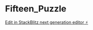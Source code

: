 # Fifteen_Puzzle

[Edit in StackBlitz next generation editor ⚡️](https://stackblitz.com/~/github.com/Airteg/Fifteen_Puzzle)